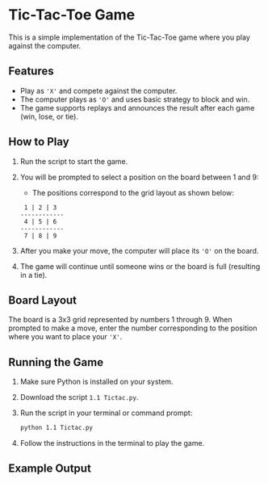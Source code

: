 # Tic-Tac-Toe Game

This is a simple implementation of the Tic-Tac-Toe game where you play against the computer.

## Features

- Play as `'X'` and compete against the computer.
- The computer plays as `'O'` and uses basic strategy to block and win.
- The game supports replays and announces the result after each game (win, lose, or tie).

## How to Play

1. Run the script to start the game.
2. You will be prompted to select a position on the board between 1 and 9:
    - The positions correspond to the grid layout as shown below:

    ```
     1 | 2 | 3
    ------------
     4 | 5 | 6
    ------------
     7 | 8 | 9
    ```

3. After you make your move, the computer will place its `'O'` on the board.
4. The game will continue until someone wins or the board is full (resulting in a tie).

## Board Layout

The board is a 3x3 grid represented by numbers 1 through 9. When prompted to make a move, enter the number corresponding to the position where you want to place your `'X'`.

## Running the Game

1. Make sure Python is installed on your system.
2. Download the script `1.1 Tictac.py`.
3. Run the script in your terminal or command prompt:

    ```bash
    python 1.1 Tictac.py
    ```

4. Follow the instructions in the terminal to play the game.

## Example Output


